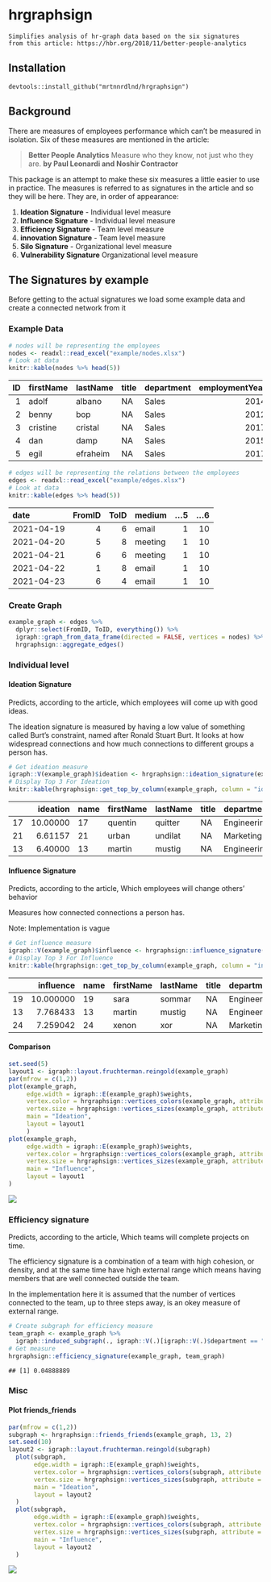 
# hrgraphsign

    Simplifies analysis of hr-graph data based on the six signatures
    from this article: https://hbr.org/2018/11/better-people-analytics

## Installation

    devtools::install_github("mrtnnrdlnd/hrgraphsign")

## Background

There are measures of employees performance which can’t be measured in
isolation. Six of these measures are mentioned in the article:

> **Better People Analytics** Measure who they know, not just who they
> are. **by Paul Leonardi and Noshir Contractor**

This package is an attempt to make these six measures a little easier to
use in practice. The measures is referred to as signatures in the
article and so they will be here. They are, in order of appearance:

1.  **Ideation Signature** - Individual level measure
2.  **Influence Signature** - Individual level measure
3.  **Efficiency Signature** - Team level measure
4.  **innovation Signature** - Team level measure
5.  **Silo Signature** - Organizational level measure
6.  **Vulnerability Signature** Organizational level measure

## The Signatures by example

Before getting to the actual signatures we load some example data and
create a connected network from it

### Example Data

``` r
# nodes will be representing the employees
nodes <- readxl::read_excel("example/nodes.xlsx")
# Look at data
knitr::kable(nodes %>% head(5))
```

|  ID | firstName | lastName | title | department | employmentYear |
|----:|:----------|:---------|:------|:-----------|---------------:|
|   1 | adolf     | albano   | NA    | Sales      |           2014 |
|   2 | benny     | bop      | NA    | Sales      |           2012 |
|   3 | cristine  | cristal  | NA    | Sales      |           2017 |
|   4 | dan       | damp     | NA    | Sales      |           2015 |
|   5 | egil      | efraheim | NA    | Sales      |           2017 |

``` r
# edges will be representing the relations between the employees
edges <- readxl::read_excel("example/edges.xlsx")
# Look at data
knitr::kable(edges %>% head(5))
```

| date       | FromID | ToID | medium  |  …5 |  …6 |
|:-----------|-------:|-----:|:--------|----:|----:|
| 2021-04-19 |      4 |    6 | email   |   1 |  10 |
| 2021-04-20 |      5 |    8 | meeting |   1 |  10 |
| 2021-04-21 |      6 |    6 | meeting |   1 |  10 |
| 2021-04-22 |      1 |    8 | email   |   1 |  10 |
| 2021-04-23 |      6 |    4 | email   |   1 |  10 |

### Create Graph

``` r
example_graph <- edges %>% 
  dplyr::select(FromID, ToID, everything()) %>%
  igraph::graph_from_data_frame(directed = FALSE, vertices = nodes) %>% 
  hrgraphsign::aggregate_edges()
```

### Individual level

#### Ideation Signature

Predicts, according to the article, which employees will come up with
good ideas.

The ideation signature is measured by having a low value of something
called Burt’s constraint, named after Ronald Stuart Burt. It looks at
how widespread connections and how much connections to different groups
a person has.

``` r
# Get ideation measure
igraph::V(example_graph)$ideation <- hrgraphsign::ideation_signature(example_graph)
# Display Top 3 For Ideation
knitr::kable(hrgraphsign::get_top_by_column(example_graph, column = "ideation", n = 3))
```

|     | ideation | name | firstName | lastName | title | department  | employmentYear |
|:----|---------:|:-----|:----------|:---------|:------|:------------|---------------:|
| 17  | 10.00000 | 17   | quentin   | quitter  | NA    | Engineering |           2018 |
| 21  |  6.61157 | 21   | urban     | undilat  | NA    | Marketing   |           2017 |
| 13  |  6.40000 | 13   | martin    | mustig   | NA    | Engineering |           2017 |

#### Influence Signature

Predicts, according to the article, Which employees will change others’
behavior

Measures how connected connections a person has.

Note: Implementation is vague

``` r
# Get influence measure
igraph::V(example_graph)$influence <- hrgraphsign::influence_signature(example_graph)
# Display Top 3 For Influence
knitr::kable(hrgraphsign::get_top_by_column(example_graph, column = "influence", n = 3))
```

|     | influence | name | firstName | lastName | title | department  | employmentYear | ideation |
|:----|----------:|:-----|:----------|:---------|:------|:------------|---------------:|---------:|
| 19  | 10.000000 | 19   | sara      | sommar   | NA    | Engineering |           2010 | 4.750515 |
| 13  |  7.768433 | 13   | martin    | mustig   | NA    | Engineering |           2017 | 6.400000 |
| 24  |  7.259042 | 24   | xenon     | xor      | NA    | Marketing   |           2012 | 5.874853 |

#### Comparison

``` r
set.seed(5)
layout1 <- igraph::layout.fruchterman.reingold(example_graph)
par(mfrow = c(1,2))
plot(example_graph,
     edge.width = igraph::E(example_graph)$weights,
     vertex.color = hrgraphsign::vertices_colors(example_graph, attribute = "department"),
     vertex.size = hrgraphsign::vertices_sizes(example_graph, attribute = "ideation"),
     main = "Ideation",
     layout = layout1
     )
plot(example_graph,
     edge.width = igraph::E(example_graph)$weights,
     vertex.color = hrgraphsign::vertices_colors(example_graph, attribute = "department"),
     vertex.size = hrgraphsign::vertices_sizes(example_graph, attribute = "influence"),
     main = "Influence",
     layout = layout1
)
```

![](README_files/figure-gfm/unnamed-chunk-7-1.png)<!-- -->

### Efficiency signature

Predicts, according to the article, Which teams will complete projects
on time.

The efficiency signature is a combination of a team with high cohesion,
or density, and at the same time have high external range which means
having members that are well connected outside the team.

In the implementation here it is assumed that the number of vertices
connected to the team, up to three steps away, is an okey measure of
external range.

``` r
# Create subgraph for efficiency measure
team_graph <- example_graph %>%
  igraph::induced_subgraph(., igraph::V(.)[igraph::V(.)$department == "Engineering"])
# Get measure
hrgraphsign::efficiency_signature(example_graph, team_graph)
```

    ## [1] 0.04888889

### Misc

#### Plot friends\_friends

``` r
par(mfrow = c(1,2))
subgraph <- hrgraphsign::friends_friends(example_graph, 13, 2)
set.seed(10)
layout2 <- igraph::layout.fruchterman.reingold(subgraph)
  plot(subgraph,
       edge.width = igraph::E(example_graph)$weights,
       vertex.color = hrgraphsign::vertices_colors(subgraph, attribute = "department"),
       vertex.size = hrgraphsign::vertices_sizes(subgraph, attribute = "ideation"),
       main = "Ideation",
       layout = layout2
  )
  plot(subgraph,
       edge.width = igraph::E(example_graph)$weights,
       vertex.color = hrgraphsign::vertices_colors(subgraph, attribute = "department"),
       vertex.size = hrgraphsign::vertices_sizes(subgraph, attribute = "influence"),
       main = "Influence",
       layout = layout2
  )
```

![](README_files/figure-gfm/unnamed-chunk-9-1.png)<!-- -->
